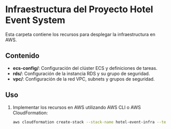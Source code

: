 # Infraestructura del Proyecto Hotel Event System

Esta carpeta contiene los recursos para desplegar la infraestructura en AWS.

## Contenido

- **ecs-config/**: Configuración del clúster ECS y definiciones de tareas.
- **rds/**: Configuración de la instancia RDS y su grupo de seguridad.
- **vpc/**: Configuración de la red VPC, subnets y grupos de seguridad.

## Uso

1. Implementar los recursos en AWS utilizando AWS CLI o AWS CloudFormation:
   ```bash
   aws cloudformation create-stack --stack-name hotel-event-infra --template-body file://<path_to_file>
